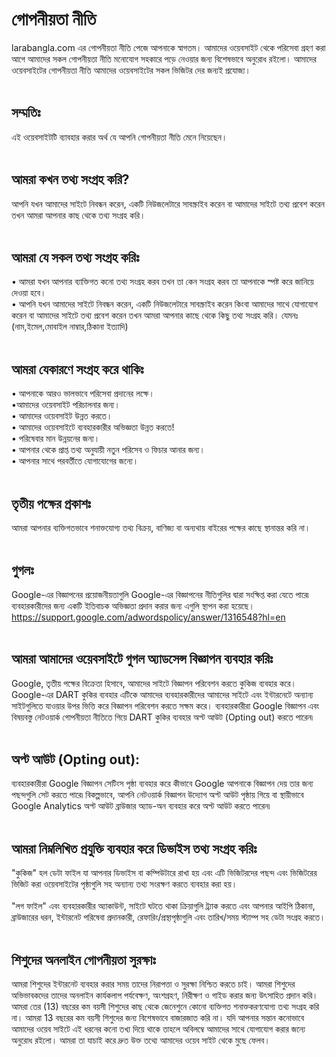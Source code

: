 # গোপনীয়তা নীতি

larabangla.com এর গোপনীয়তা নীতি পেজে আপনাকে স্বাগতম। আমাদের ওয়েবসাইট থেকে পরিসেবা গ্রহণ করা আগে আমাদের সকল গোপনীয়তা নীতি মনোযোগ সহকারে পড়ে নেওয়ার জন্য বিশেষভাবে অনুরোধ রইলো। আমাদের ওয়েবসাইটের গোপনীয়তা নীতি আমাদের ওয়েবসাইটের সকল ভিজিটর দের জন্যই প্রযোজ্য। 
<br/><br/>

## সম্মতিঃ
এই ওয়েবসাইটটি ব্যাবহার করার অর্থ যে আপনি গোপনীয়তা নীতি মেনে নিয়েছেন।
<br/><br/>

## আমরা কখন তথ্য সংগ্রহ করি?
আপনি যখন আমাদের সাইটে নিবন্ধন করেন, একটি নিউজলেটারে সাবস্ক্রাইব করেন বা আমাদের সাইটে তথ্য প্রবেশ করেন তখন আমরা আপনার কাছ থেকে তথ্য সংগ্রহ করি।
<br/><br/>

## আমরা যে সকল তথ্য সংগ্রহ করিঃ
• আমরা যখন আপনার ব্যাক্তিগত কনো তথ্য সংগ্রহ করব তখন তা কেন সংগ্রহ করব তা আপনাকে স্পষ্ট করে জানিয়ে দেওয়া হবে।
<br/>
•  আপনি যখন আমাদের সাইটে নিবন্ধন করেন, একটি নিউজলেটারে সাবস্ক্রাইব করেন কিংবা আমাদের সাথে যোগাযোগ করেন বা আমাদের সাইটে তথ্য প্রবেশ করেন তখন আমরা আপনার কাছে থেকে কিছু
 তথ্য সংগ্রহ করি। যেমনঃ (নাম,ইমেল,মোবাইল নাম্বার,ঠিকানা ইত্যাদি) 
<br/><br/>

## আমরা যেকারণে সংগ্রহ করে থাকিঃ

• আপনাকে আরও ভালভাবে পরিসেবা প্রদানের লক্ষে।
<br/>
•আমাদের ওয়েবসাইট পরিচালনার জন্য।
<br/>
• আমাদের ওয়েবসাইট উন্নত করতে।
<br/>
• আমাদের ওয়েবসাইটে ব্যবহারকারীর অভিজ্ঞতা উন্নত করতে!
<br/>
• পরিষেবার মান উন্নয়নের জন্য।
<br/>
• আপনার থেকে প্রাপ্ত তথ্য অনুযায়ী নতুন পরিসেব ও ফিচার আনার জন্য।
<br/>
• আপনার সাথে পরবর্তীতে যোগাযোগের জন্যে।
<br/><br/>

## তৃতীয় পক্ষের প্রকাশঃ
আমরা আপনার ব্যক্তিগতভাবে শনাক্তযোগ্য তথ্য বিক্রয়, বাণিজ্য বা অন্যথায় বাইরের পক্ষের কাছে স্থানান্তর করি না।
<br/><br/>

## গুগলঃ
Google-এর বিজ্ঞাপনের প্রয়োজনীয়তাগুলি Google-এর বিজ্ঞাপনের নীতিগুলির দ্বারা সংক্ষিপ্ত করা যেতে পারে৷ ব্যবহারকারীদের জন্য একটি ইতিবাচক অভিজ্ঞতা প্রদান করার জন্য এগুলি স্থাপন করা হয়েছে। https://support.google.com/adwordspolicy/answer/1316548?hl=en
<br/><br/>

## আমরা আমাদের ওয়েবসাইটে গুগল অ্যাডসেন্স বিজ্ঞাপন ব্যবহার করিঃ
Google, তৃতীয় পক্ষের বিক্রেতা হিসাবে, আমাদের সাইটে বিজ্ঞাপন পরিবেশন করতে কুকিজ ব্যবহার করে। Google-এর DART কুকির ব্যবহার এটিকে আমাদের ব্যবহারকারীদের আমাদের সাইটে এবং ইন্টারনেটে অন্যান্য সাইটগুলিতে যাওয়ার উপর ভিত্তি করে বিজ্ঞাপন পরিবেশন করতে সক্ষম করে। ব্যবহারকারীরা Google বিজ্ঞাপন এবং বিষয়বস্তু নেটওয়ার্ক গোপনীয়তা নীতিতে গিয়ে DART কুকির ব্যবহার অপ্ট আউট (Opting out) করতে পারেন৷
<br/><br/>

## অপ্ট আউট (Opting out):
ব্যবহারকারীরা Google বিজ্ঞাপন সেটিংস পৃষ্ঠা ব্যবহার করে কীভাবে Google আপনাকে বিজ্ঞাপন দেয় তার জন্য পছন্দগুলি সেট করতে পারে৷ বিকল্পভাবে, আপনি নেটওয়ার্ক বিজ্ঞাপন উদ্যোগ অপ্ট আউট পৃষ্ঠায় গিয়ে বা স্থায়ীভাবে Google Analytics অপ্ট আউট ব্রাউজার অ্যাড-অন ব্যবহার করে অপ্ট আউট করতে পারেন৷
<br/><br/>


## আমরা নিম্নলিখিত প্রযুক্তি ব্যবহার করে ডিভাইস তথ্য সংগ্রহ করিঃ

"কুকিজ" হল ডেটা ফাইল যা আপনার ডিভাইস বা কম্পিউটারে রাখা হয় এবং এটি ভিজিটরদের পছন্দ এবং ভিজিটরের ভিজিট করা ওয়েবসাইটের পৃষ্ঠাগুলি সহ অন্যান্য তথ্য সংরক্ষণ করতে ব্যবহার করা হয়।
<br/><br/>
"লগ ফাইল" এবং ব্যবহারকারীর অ্যাকাউন্ট, সাইটে ঘটতে থাকা ক্রিয়াগুলি ট্র্যাক করতে এবং আপনার আইপি ঠিকানা, ব্রাউজারের ধরন, ইন্টারনেট পরিষেবা প্রদানকারী, রেফারিং/প্রস্থাপৃষ্ঠাগুলি এবং তারিখ/সময় স্ট্যাম্প সহ ডেটা সংগ্রহ করতে।
<br/><br/>

## শিশুদের অনলাইন গোপনীয়তা সুরক্ষাঃ
আমরা শিশুদের ইন্টারনেট ব্যবহার করার সময় তাদের নিরাপত্তা ও সুরক্ষা নিশ্চিত করতে চাই। আমরা শিশুদের অভিভাবকদের তাদের অনলাইন কার্যকলাপ পর্যবেক্ষণ, অংশগ্রহণ, নিরীক্ষণ ও গাইড করার জন্য উৎসাহিত প্রদান করি। আমরা তের (13) বছরের কম বয়সী শিশুদের কাছ থেকে জেনেশুনে কোনো ব্যক্তিগত শনাক্তকরণযোগ্য তথ্য সংগ্রহ করি না। আমরা 13 বছরের কম বয়সী শিশুদের জন্য বিশেষভাবে বাজারজাত করি না। যদি আপনার সন্তান কনোভাবে আমাদের ওয়েব সাইটে এই ধরনের কনো তখ্য দিয়ে থাকে তাহলে অবিলম্বে আমাদের সাথে যোগাযোগ করার জন্যে অনুরোধ রইলো। আমরা তা যাচাই করে দ্রুত উক্ত তথ্যে আমাদের ওয়েব সাইট থেকে মুছে ফেলব।
